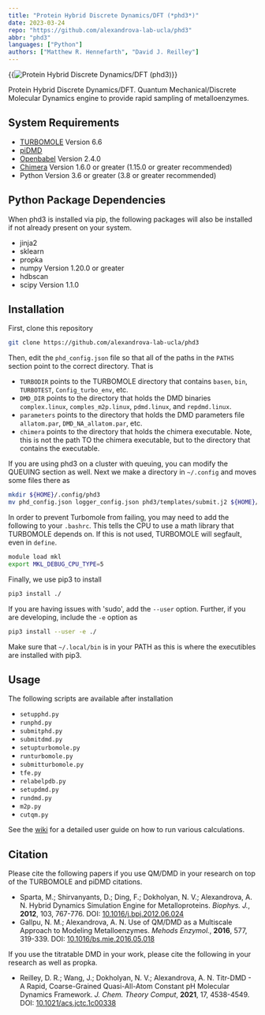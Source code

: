 ```yaml
---
title: "Protein Hybrid Discrete Dynamics/DFT (*phd3*)"
date: 2023-03-24
repo: "https://github.com/alexandrova-lab-ucla/phd3"
abbr: "phd3"
languages: ["Python"]
authors: ["Matthew R. Hennefarth", "David J. Reilley"]
---
```


{{<img image="/projects/cpet.jpeg" alt="Protein Hybrid Discrete Dynamics/DFT (phd3)">}}

Protein Hybrid Discrete Dynamics/DFT. Quantum Mechanical/Discrete Molecular Dynamics engine to provide rapid sampling of metalloenzymes.

## System Requirements
- [TURBOMOLE](https://www.turbomole.org/) Version 6.6
- [piDMD](http://www.moleculesinaction.com/pdmd.html)
- [Openbabel](http://openbabel.org/wiki/Main_Page) Version 2.4.0
- [Chimera](https://www.cgl.ucsf.edu/chimera/) Version 1.6.0 or greater (1.15.0 or greater recommended)
- Python Version 3.6 or greater (3.8 or greater recommended)

## Python Package Dependencies
When phd3 is installed via pip, the following packages will also be installed if not already present on your system. 
- jinja2
- sklearn
- propka
- numpy Version 1.20.0 or greater
- hdbscan
- scipy Version 1.1.0

## Installation
First, clone this repository
```sh
git clone https://github.com/alexandrova-lab-ucla/phd3
```
Then, edit the `phd_config.json` file so that all of the paths in the `PATHS` section point to the correct directory. That is
- `TURBODIR` points to the TURBOMOLE directory that contains `basen`, `bin`, `TURBOTEST`, `Config_turbo_env`, etc.
- `DMD_DIR` points to the directory that holds the DMD binaries `complex.linux`, `comples_m2p.linux`, `pdmd.linux`, and `repdmd.linux`. 
- `parameters` points to the directory that holds the DMD parameters file `allatom.par`, `DMD_NA_allatom.par`, etc.
- `chimera` points to the directory that holds the chimera executable. Note, this is not the path TO the chimera executable, but to the directory that contains the executable.

If you are using phd3 on a cluster with queuing, you can modify the QUEUING section as well. Next we make a directory in `~/.config` and moves some files there as

```sh
mkdir ${HOME}/.config/phd3
mv phd_config.json logger_config.json phd3/templates/submit.j2 ${HOME}/.config/phd3
``` 
In order to prevent Turbomole from failing, you may need to add the following to your `.bashrc`. This tells the CPU to use a math library that TURBOMOLE depends on. If this is not used, TURBOMOLE will segfault, even in `define`.
```sh
module load mkl
export MKL_DEBUG_CPU_TYPE=5
```
Finally, we use pip3 to install
```sh
pip3 install ./
```
If you are having issues with 'sudo', add the `--user` option. Further, if you are developing, include the `-e` option as
```sh
pip3 install --user -e ./
``` 
Make sure that `~/.local/bin` is in your PATH as this is where the executibles are installed with pip3.

## Usage
The following scripts are available after installation
- `setupphd.py`
- `runphd.py`
- `submitphd.py`
- `submitdmd.py`
- `setupturbomole.py`
- `runturbomole.py`
- `submitturbomole.py`
- `tfe.py`
- `relabelpdb.py`
- `setupdmd.py`
- `rundmd.py`
- `m2p.py`
- `cutqm.py`

See the [wiki](https://github.com/alexandrova-lab-ucla/phd3/wiki) for a detailed user guide on how to run various calculations.

## Citation
Please cite the following papers if you use QM/DMD in your research on top of the TURBOMOLE and piDMD citations.

- Sparta, M.; Shirvanyants, D.; Ding, F.; Dokholyan, N. V.; Alexandrova, A. N. Hybrid Dynamics Simulation Engine for Metalloproteins. *Biophys. J.*, **2012**, 103, 767-776. DOI: [10.1016/j.bpj.2012.06.024](https://dx.doi.org/10.1016/j.bpj.2012.06.024) 
- Gallpu, N. M.; Alexandrova, A. N. Use of QM/DMD as a Multiscale Approach to Modeling Metalloenzymes. *Mehods Enzymol.*, **2016**, 577, 319-339. DOI: [10.1016/bs.mie.2016.05.018](https://dx.doi.org/10.1016/bs.mie.2016.05.018)
  
If you use the titratable DMD in your work, please cite the following in your research as well as propka.
- Reilley, D. R.; Wang, J.; Dokholyan, N. V.; Alexandrova, A. N. Titr-DMD - A Rapid, Coarse-Grained Quasi-All-Atom Constant pH Molecular Dynamics Framework. *J. Chem. Theory Comput*, **2021**, 17, 4538-4549. DOI: [10.1021/acs.jctc.1c00338](https://dx.doi.org/10.1021/acs.jctc.1c00338)